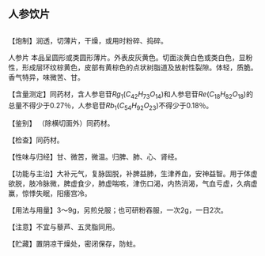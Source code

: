 ## 人参饮片

## 

## 

【炮制】润透，切薄片，干燥，或用时粉碎、捣碎。

人参片 本品呈圆形或类圆形薄片。外表皮灰黄色。切面淡黄白色或类白色，显粉性，形成层环纹棕黄色，皮部有黄棕色的点状树脂道及放射性裂隙。体轻，质脆。香气特异，味微苦、甘。

【含量测定】同药材，含人参皂苷$R g _ { 1 } ( C _ { 4 2 } H _ { 7 3 } O _ { 1 4 } )$和人参皂苷$R e ( C _ { 1 8 } H _ { 8 2 } O _ { 1 8 } )$的总量不得少于0.27％，人参皂苷$R b _ { 1 } ( C _ { 5 4 } H _ { 9 2 } O _ { 2 3 } )$不得少于0.18％。

【鉴别】 （除横切面外）同药材。

【检查】同药材。

【性味与归经】甘、微苦，微温。归脾、肺、心、肾经。

【功能与主治】大补元气，复脉固脱，补脾益肺，生津养血，安神益智。用于体虚欲脱，肢冷脉微，脾虚食少，肺虚喘咳，津伤口渴，内热消渴，气血亏虚，久病虚赢，惊悸失眠，阳痿宫冷。

【用法与用量】3～9g，另煎兑服；也可研粉吞服，一次2g，一日2次。

【注意】不宜与藜芦、五灵脂同用。

【贮藏】置阴凉干燥处，密闭保存，防蛀。